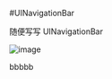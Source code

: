 #UINavigationBar

随便写写 UINavigationBar

![image](https://github.com/andyysea/UINavigationBarClearColor/blob/master/DynamicGraph.gif)

bbbbb
